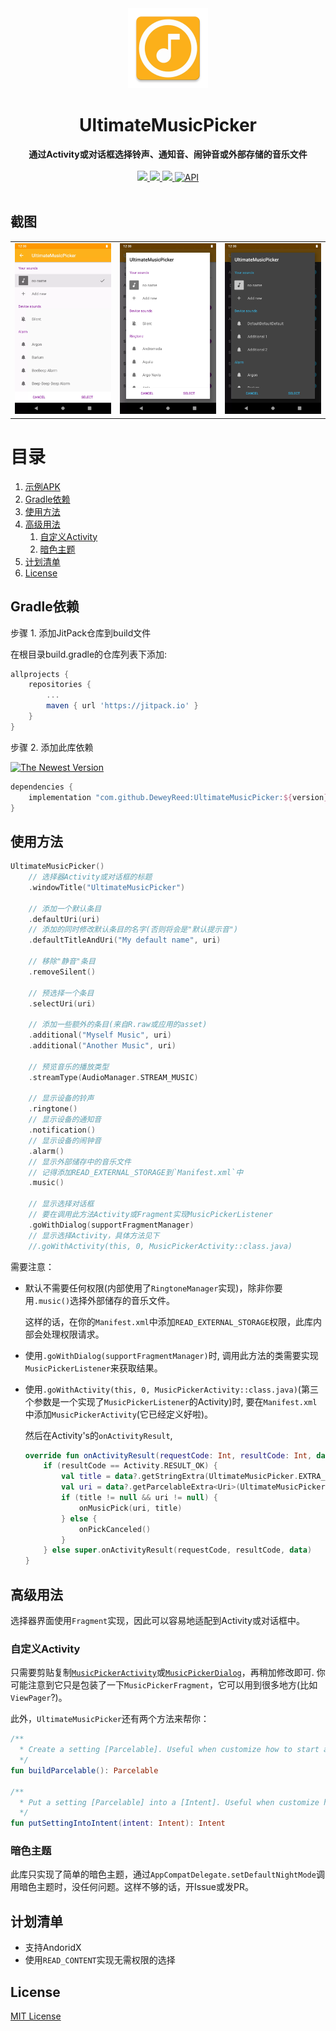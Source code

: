<div align="center">
  <img src="https://github.com/DeweyReed/UltimateMusicPicker/blob/master/art/ic_launcher-web.webp?raw=true" height="128" />
</div>

<h1 align="center">UltimateMusicPicker</h1>

<div align="center">
  <strong>通过Activity或对话框选择铃声、通知音、闹钟音或外部存储的音乐文件</strong>
</div>
</br>
<div align="center">
    <a href="https://android-arsenal.com/details/1/7141">
        <img src="https://img.shields.io/badge/Android%20Arsenal-UltimateMusicPicker-green.svg?style=flat"/>
    </a>
    <a href="https://travis-ci.org/DeweyReed/UltimateMusicPicker">
        <img src="https://travis-ci.org/DeweyReed/UltimateMusicPicker.svg?branch=master"/>
    </a>
    <a href="https://jitpack.io/#DeweyReed/UltimateMusicPicker">
        <img src="https://jitpack.io/v/DeweyReed/UltimateMusicPicker.svg"/>
    </a>
    <a href="https://android-arsenal.com/api?level=14">
        <img src="https://img.shields.io/badge/API-14%2B-brightgreen.svg?style=flat" border="0" alt="API">
    </a>
</div>
</br>

## 截图

||||
|:-:|:-:|:-:|
|![Activity](https://github.com/DeweyReed/UltimateMusicPicker/blob/master/art/activity.webp?raw=true)|![对话框](https://github.com/DeweyReed/UltimateMusicPicker/blob/master/art/dialog.webp?raw=true)|![暗色对话框](https://github.com/DeweyReed/UltimateMusicPicker/blob/master/art/dark.webp?raw=true)|

# 目录

1. [示例APK](https://github.com/DeweyReed/UltimateMusicPicker/releases)
1. [Gradle依赖](#gradle依赖)
1. [使用方法](#使用方法)
1. [高级用法](#高级用法)
    1. [自定义Activity](#自定义Activity)
    1. [暗色主题](#暗色主题)
1. [计划清单](#计划清单)
1. [License](#license)

## Gradle依赖

步骤 1. 添加JitPack仓库到build文件

在根目录build.gradle的仓库列表下添加:

```Groovy
allprojects {
    repositories {
        ...
        maven { url 'https://jitpack.io' }
    }
}
```

步骤 2. 添加此库依赖

[![The Newest Version](https://jitpack.io/v/DeweyReed/UltimateMusicPicker.svg)](https://jitpack.io/#DeweyReed/UltimateMusicPicker)

```Groovy
dependencies {
    implementation "com.github.DeweyReed:UltimateMusicPicker:${version}"
}
```

## 使用方法

```Kotlin
UltimateMusicPicker()
    // 选择器Activity或对话框的标题
    .windowTitle("UltimateMusicPicker")

    // 添加一个默认条目
    .defaultUri(uri)
    // 添加的同时修改默认条目的名字(否则将会是"默认提示音")
    .defaultTitleAndUri("My default name", uri)

    // 移除"静音"条目
    .removeSilent()

    // 预选择一个条目
    .selectUri(uri)

    // 添加一些额外的条目(来自R.raw或应用的asset)
    .additional("Myself Music", uri)
    .additional("Another Music", uri)

    // 预览音乐的播放类型
    .streamType(AudioManager.STREAM_MUSIC)

    // 显示设备的铃声
    .ringtone()
    // 显示设备的通知音
    .notification()
    // 显示设备的闹钟音
    .alarm()
    // 显示外部储存中的音乐文件
    // 记得添加READ_EXTERNAL_STORAGE到`Manifest.xml`中
    .music()

    // 显示选择对话框
    // 要在调用此方法Activity或Fragment实现MusicPickerListener
    .goWithDialog(supportFragmentManager)
    // 显示选择Activity，具体方法见下
    //.goWithActivity(this, 0, MusicPickerActivity::class.java)
```

需要注意：

- 默认不需要任何权限(内部使用了`RingtoneManager`实现)，除非你要用`.music()`选择外部储存的音乐文件。

    这样的话，在你的`Manifest.xml`中添加`READ_EXTERNAL_STORAGE`权限，此库内部会处理权限请求。
- 使用`.goWithDialog(supportFragmentManager)`时, 调用此方法的类需要实现`MusicPickerListener`来获取结果。
- 使用`.goWithActivity(this, 0, MusicPickerActivity::class.java)`(第三个参数是一个实现了`MusicPickerListener`的Activity)时, 要在`Manifest.xml`中添加`MusicPickerActivity`(它已经定义好啦)。

    然后在Activity's的`onActivityResult`,

    ```Kotlin
    override fun onActivityResult(requestCode: Int, resultCode: Int, data: Intent?) {
        if (resultCode == Activity.RESULT_OK) {
            val title = data?.getStringExtra(UltimateMusicPicker.EXTRA_SELECTED_TITLE)
            val uri = data?.getParcelableExtra<Uri>(UltimateMusicPicker.EXTRA_SELECTED_URI)
            if (title != null && uri != null) {
                onMusicPick(uri, title)
            } else {
                onPickCanceled()
            }
        } else super.onActivityResult(requestCode, resultCode, data)
    }
    ```

## 高级用法

选择器界面使用`Fragment`实现，因此可以容易地适配到Activity或对话框中。

### 自定义Activity

只需要剪贴复制[`MusicPickerActivity`](https://github.com/DeweyReed/UltimateMusicPicker/blob/master/library/src/main/java/xyz/aprildown/ringtone/MusicPickerActivity.kt)或[`MusicPickerDialog`](https://github.com/DeweyReed/UltimateMusicPicker/blob/master/library/src/main/java/xyz/aprildown/ringtone/MusicPickerDialog.kt)，再稍加修改即可. 你可能注意到它只是包装了一下`MusicPickerFragment`，它可以用到很多地方(比如`ViewPager`?)。

此外，`UltimateMusicPicker`还有两个方法来帮你：

```Kotlin
/**
  * Create a setting [Parcelable]. Useful when customize how to start activity
  */
fun buildParcelable(): Parcelable

/**
  * Put a setting [Parcelable] into a [Intent]. Useful when customize how to start activity
  */
fun putSettingIntoIntent(intent: Intent): Intent
```

### 暗色主题

此库只实现了简单的暗色主题，通过`AppCompatDelegate.setDefaultNightMode`调用暗色主题时，没任何问题。这样不够的话，开Issue或发PR。

## 计划清单

- 支持AndoridX
- 使用`READ_CONTENT`实现无需权限的选择

## License

[MIT License](https://github.com/DeweyReed/UltimateMusicPicker/blob/master/LICENSE)